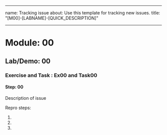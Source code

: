 
---

name: Tracking issue
about: Use this template for tracking new issues.
title: "[M00]-[LABNAME]-[QUICK_DESCRIPTION]"

---

# Module: 00
## Lab/Demo: 00
### Exercise and Task : Ex00 and Task00
#### Step: 00

Description of issue

Repro steps:

1.
1.
1.
